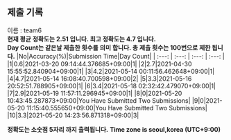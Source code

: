


  
## 제출 기록  
이름 : team6  
**현재 평균 정확도는 2.51 입니다. 최고 정확도는 4.7 입니다.**  
**Day Count는 같은날 제출한 횟수를 의미 합니다. 총 제출 횟수는 100번으로 제한 됩니다.**
|No|Accuracy(%)|Submission Time|Day Count|
| :---: | :---: | :---: | :---: |
|1|0.6|2021-03-20 09:14:44.376685+09:00|1|
|2|2.7|2021-04-30 15:55:52.840904+09:00|1|
|3|4.2|2021-05-14 00:11:56.462648+09:00|1|
|4|4.7|2021-05-14 16:08:40.700598+09:00|2|
|5|3.3|2021-05-16 20:52:51.788905+09:00|1|
|6|3.4|2021-05-18 02:32:42.479070+09:00|1|
|7|2.9|2021-05-19 11:57:11.296945+09:00|1|
|8|0|2021-05-20 10:43:45.287873+09:00|You Have Submitted Two Submissions|
|9|0|2021-05-20 11:15:40.555650+09:00|You Have Submitted Two Submissions|
|10|3.3|2021-05-20 14:23:56.871318+09:00|3|


**정확도는 소숫점 5자리 까지 출력됩니다.**
**Time zone is seoul,korea (UTC+9:00)**
